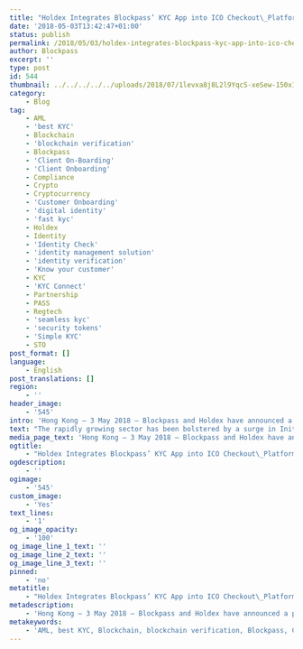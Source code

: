 ```yaml
---
title: "Holdex Integrates Blockpass’ KYC App into ICO Checkout\_Platform"
date: '2018-05-03T13:42:47+01:00'
status: publish
permalink: /2018/05/03/holdex-integrates-blockpass-kyc-app-into-ico-checkout-platform
author: Blockpass
excerpt: ''
type: post
id: 544
thumbnail: ../../../../../uploads/2018/07/1levxa8j8L2l9YqcS-xeSew-150x150.png
category:
    - Blog
tag:
    - AML
    - 'best KYC'
    - Blockchain
    - 'blockchain verification'
    - Blockpass
    - 'Client On-Boarding'
    - 'Client Onboarding'
    - Compliance
    - Crypto
    - Cryptocurrency
    - 'Customer Onboarding'
    - 'digital identity'
    - 'fast kyc'
    - Holdex
    - Identity
    - 'Identity Check'
    - 'identity management solution'
    - 'identity verification'
    - 'Know your customer'
    - KYC
    - 'KYC Connect'
    - Partnership
    - PASS
    - Regtech
    - 'seamless kyc'
    - 'security tokens'
    - 'Simple KYC'
    - STO
post_format: []
language:
    - English
post_translations: []
region:
    - ''
header_image:
    - '545'
intro: 'Hong Kong — 3 May 2018 — Blockpass and Holdex have announced a partnership to offer streamlined Know Your Customer (KYC) and Anti-Money-Laundering (AML) identity verification solutions to Holdex clients. Blockpass serves as the much needed identity solution for the blockchain and cryptocurrency ecosystem. '
text: "The rapidly growing sector has been bolstered by a surge in Initial Coin Offerings (ICOs) and billions of dollars’ investment without verifying the identity of investors. Fearing money laundering, terrorist financing and ponzi schemes, governments are globally implementing greater regulation of ICOs and the blockchain sector in general, requiring strict KYC and AML compliance. Such identity verifications take several days or weeks to complete, slowing down user on boarding and leading to significant costs as high as 20% of operating budgets.\r\n\r\nBlockpass is simplifying the way businesses of all sizes perform regular KYC functions by offering a shared regulatory compliance service for humans, companies, objects and devices. Holdex strives to make ICOs easy and affordable by building reliable, flexible and user friendly tools to support crypto crowdfunding campaigns. In doing so, Holdex ensures that campaigns will be the most secure and compliant by providing ICOs with top KYC and AML checks and reports.\r\n\r\n“The partnership means that Holdex customers will soon have access to a tool that provides even greater compliance for the ICO and crypto funding process, alleviating what has been an expensive and time consuming process,” said Blockpass CMO Hans Lombardo. “This is the next step in bringing ICOs into regulated mainstream industries.”\r\n\r\n“Traditional fundraising tools are complex and not available for everyone. However, blockchain technology has enabled ICOs as a new way to support ideas and fuel them. Holdex is on a mission to make ICOs <em>easy and affordable</em>for start ups. By providing a simple tool to create and manage ICO campaigns, at Holdex we want to make sure bad actors are excluded. This is why integration with Blockpass will provide Holdex an extra layer of KYC/AML compliance.” said Holdex co-founder and Director Vadim Zolotokrylin."
media_page_text: 'Hong Kong — 3 May 2018 — Blockpass and Holdex have announced a partnership to offer streamlined Know Your Customer (KYC) and Anti-Money-Laundering (AML) identity verification solutions to Holdex clients. Blockpass serves as the much needed identity solution for the blockchain and cryptocurrency ecosystem. '
ogtitle:
    - "Holdex Integrates Blockpass’ KYC App into ICO Checkout\_Platform"
ogdescription:
    - ''
ogimage:
    - '545'
custom_image:
    - 'Yes'
text_lines:
    - '1'
og_image_opacity:
    - '100'
og_image_line_1_text: ''
og_image_line_2_text: ''
og_image_line_3_text: ''
pinned:
    - 'no'
metatitle:
    - "Holdex Integrates Blockpass’ KYC App into ICO Checkout\_Platform"
metadescription:
    - 'Hong Kong — 3 May 2018 — Blockpass and Holdex have announced a partnership to offer streamlined Know Your Customer (KYC) and Anti-Money-Laundering (AML) identity verification solutions to Holdex clients. Blockpass serves as the much needed identity solution for the blockchain and cryptocurrency ecosystem. '
metakeywords:
    - 'AML, best KYC, Blockchain, blockchain verification, Blockpass, Client On-Boarding, Client Onboarding, Compliance, Crypto, Cryptocurrency, Customer Onboarding, digital identity, fast kyc, Identity, Identity Check, identity management solution, identity verification, Know your customer, KYC, KYC Connect, PASS, Regtech, seamless kyc, security tokens, Simple KYC, STO, partnership, holdex'
---
```

<!DOCTYPE html PUBLIC "-//W3C//DTD HTML 4.0 Transitional//EN" "http://www.w3.org/TR/REC-html40/loose.dtd">
<?xml encoding="UTF-8">
